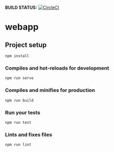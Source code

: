 **BUILD STATUS:** [![CircleCI](https://circleci.com/gh/infinityworks/snail-x-core-vue.svg?style=svg)](https://circleci.com/gh/infinityworks/snail-x-core-vue)

# webapp

## Project setup
```
npm install
```

### Compiles and hot-reloads for development
```
npm run serve
```

### Compiles and minifies for production
```
npm run build
```

### Run your tests
```
npm run test
```

### Lints and fixes files
```
npm run lint
```
